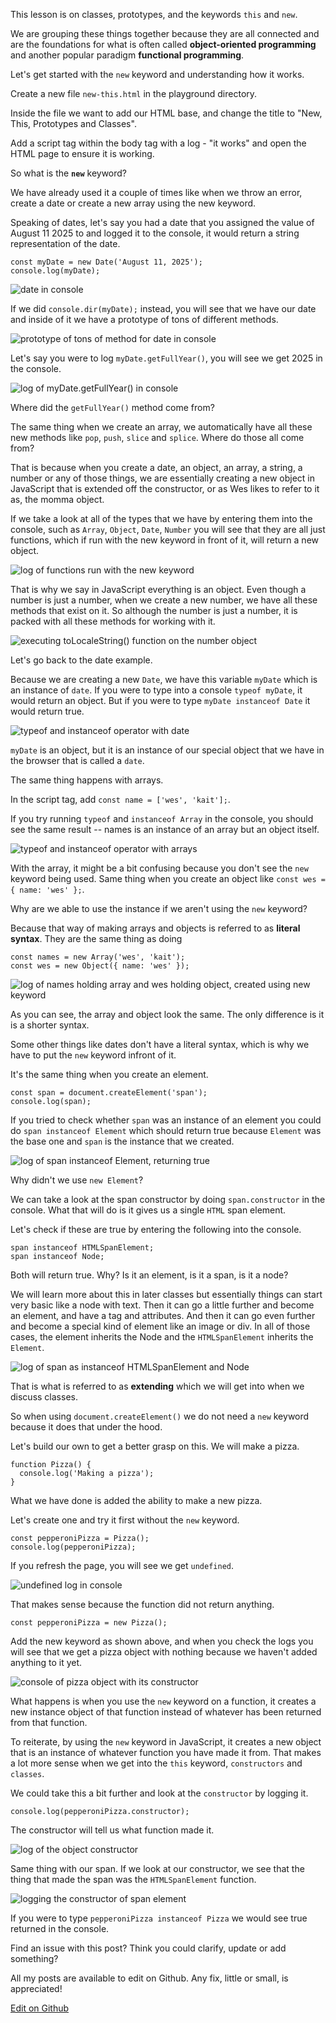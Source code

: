 This lesson is on classes, prototypes, and the keywords `this` and `new`.

We are grouping these things together because they are all connected and are the foundations for what is often called **object-oriented programming** and another popular paradigm **functional programming**.

Let's get started with the `new` keyword and understanding how it works.

Create a new file `new-this.html` in the playground directory.

Inside the file we want to add our HTML base, and change the title to "New, This, Prototypes and Classes".

Add a script tag within the body tag with a log - "it works" and open the HTML page to ensure it is working.

So what is the **`new`** keyword?

We have already used it a couple of times like when we throw an error, create a date or create a new array using the new keyword.

Speaking of dates, let's say you had a date that you assigned the value of August 11 2025 to and logged it to the console, it would return a string representation of the date.

```
const myDate = new Date('August 11, 2025');
console.log(myDate);
```

  ![date in console](https://wesbos.com/static/b8fdd270f893194cd475b387cb00b283/3fca6/903.png "date in console")

If we did `console.dir(myDate);` instead, you will see that we have our date and inside of it we have a prototype of tons of different methods.

  ![prototype of tons of method for date in console](https://wesbos.com/static/f4ac6a10c830e1aface4ad97b782bb5b/05fb0/904.png "prototype of tons of method for date in console")

Let's say you were to log `myDate.getFullYear()`, you will see we get 2025 in the console.

  ![log of myDate.getFullYear() in console](https://wesbos.com/static/e19f987a7c330a8c472d4b25dd0b6483/aa440/905.png "log of myDate.getFullYear() in console")

Where did the `getFullYear()` method come from?

The same thing when we create an array, we automatically have all these new methods like `pop`, `push`, `slice` and `splice`. Where do those all come from?

That is because when you create a date, an object, an array, a string, a number or any of those things, we are essentially creating a new object in JavaScript that is extended off the constructor, or as Wes likes to refer to it as, the momma object.

If we take a look at all of the types that we have by entering them into the console, such as `Array`, `Object`, `Date`, `Number` you will see that they are all just functions, which if run with the new keyword in front of it, will return a new object.

  ![log of functions run with the new keyword](https://wesbos.com/static/0f0d89df316a6c1da4f31f1151363525/ae694/906.png "log of functions run with the new keyword")

That is why we say in JavaScript everything is an object. Even though a number is just a number, when we create a new number, we have all these methods that exist on it. So although the number is just a number, it is packed with all these methods for working with it.

  ![executing toLocaleString() function on the number object](https://wesbos.com/static/57e578e8cfbd4b683eb13ee42e74a476/321ea/907.png "executing toLocaleString() function on the number object")

Let's go back to the date example.

Because we are creating a new `Date`, we have this variable `myDate` which is an instance of `date`. If you were to type into a console `typeof myDate`, it would return an object. But if you were to type `myDate instanceof Date` it would return true.

  ![typeof and instanceof operator with date](https://wesbos.com/static/b040850b1a2a449b36ff2731d7192280/39c09/908.png "typeof and instanceof operator with date")

`myDate` is an object, but it is an instance of our special object that we have in the browser that is called a `date`.

The same thing happens with arrays.

In the script tag, add `const name = ['wes', 'kait'];`.

If you try running `typeof` and `instanceof Array` in the console, you should see the same result -- names is an instance of an array but an object itself.

  ![typeof and instanceof operator with arrays](https://wesbos.com/static/623254ef0b1b40bc84fec8cfcfae1891/42a8d/909.png "typeof and instanceof operator with arrays")

With the array, it might be a bit confusing because you don't see the `new` keyword being used. Same thing when you create an object like `const wes = { name: 'wes' };`.

Why are we able to use the instance if we aren't using the `new` keyword?

Because that way of making arrays and objects is referred to as **literal syntax**. They are the same thing as doing

```
const names = new Array('wes', 'kait');
const wes = new Object({ name: 'wes' });
```

  ![log of names holding array and wes holding object, created using new keyword](https://wesbos.com/static/05dfca42b778a500c7e5704539a64cd9/6e88f/910.png "log of names holding array and wes holding object, created using new keyword")

As you can see, the array and object look the same. The only difference is it is a shorter syntax.

Some other things like dates don't have a literal syntax, which is why we have to put the `new` keyword infront of it.

It's the same thing when you create an element.

```
const span = document.createElement('span');
console.log(span);
```

If you tried to check whether `span` was an instance of an element you could do `span instanceof Element` which should return true because `Element` was the base one and `span` is the instance that we created.

  ![log of span instanceof Element, returning true](https://wesbos.com/static/2c219e88bdef599cc77aeb10caed990d/aa440/911.png "log of span instanceof Element, returning true")

Why didn't we use `new Element`?

We can take a look at the span constructor by doing `span.constructor` in the console. What that will do is it gives us a single `HTML` span element.

Let's check if these are true by entering the following into the console.

```
span instanceof HTMLSpanElement;
span instanceof Node;
```

Both will return true. Why? Is it an element, is it a span, is it a node?

We will learn more about this in later classes but essentially things can start very basic like a node with text. Then it can go a little further and become an element, and have a tag and attributes. And then it can go even further and become a special kind of element like an image or div. In all of those cases, the element inherits the Node and the `HTMLSpanElement` inherits the `Element`.

  ![log of span as instanceof HTMLSpanElement and Node](https://wesbos.com/static/c94962ba7148ba4082957751c91f955f/63ec5/912.png "log of span as instanceof HTMLSpanElement and Node")

That is what is referred to as **extending** which we will get into when we discuss classes.

So when using `document.createElement()` we do not need a `new` keyword because it does that under the hood.

Let's build our own to get a better grasp on this. We will make a pizza.

```
function Pizza() {
  console.log('Making a pizza');
}
```

What we have done is added the ability to make a new pizza.

Let's create one and try it first without the `new` keyword.

```
const pepperoniPizza = Pizza();
console.log(pepperoniPizza);
```

If you refresh the page, you will see we get `undefined`.

  ![undefined log in console](https://wesbos.com/static/d8b0e2cb6d2aa365abeb737e9a303f58/8740f/914.png "undefined log in console")

That makes sense because the function did not return anything.

```
const pepperoniPizza = new Pizza();
```

Add the new keyword as shown above, and when you check the logs you will see that we get a pizza object with nothing because we haven't added anything to it yet.

  ![console of pizza object with its constructor](https://wesbos.com/static/1e0ae5c04c1df4c98c266d6cbb03e709/f680b/915.png "console of pizza object with its constructor")

What happens is when you use the `new` keyword on a function, it creates a new instance object of that function instead of whatever has been returned from that function.

To reiterate, by using the `new` keyword in JavaScript, it creates a new object that is an instance of whatever function you have made it from. That makes a lot more sense when we get into the `this` keyword, `constructors` and `classes`.

We could take this a bit further and look at the `constructor` by logging it.

```
console.log(pepperoniPizza.constructor);
```

The constructor will tell us what function made it.

  ![log of the object constructor](https://wesbos.com/static/5af9c06a59c6bce3215b28edc43ed15a/f43e4/916.png "log of the object constructor")

Same thing with our span. If we look at our constructor, we see that the thing that made the span was the `HTMLSpanElement` function.

  ![logging the constructor of span element](https://wesbos.com/static/f148efd6e4d9ca2eb9b1e62efc061726/4ef49/917.png "logging the constructor of span element")

If you were to type `pepperoniPizza instanceof Pizza` we would see true returned in the console.

Find an issue with this post? Think you could clarify, update or add something?

All my posts are available to edit on Github. Any fix, little or small, is appreciated!

[Edit on Github](https://github.com/wesbos/wesbos/tree/master/src/javascript/11-prototypes-this-new-and-inheritance/60-the-new-keyword/60-the-new-keyword.mdx)